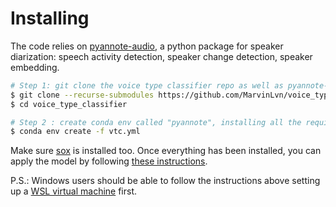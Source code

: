 # Installing

The code relies on [pyannote-audio](https://github.com/pyannote/pyannote-audio), a python package 
for speaker diarization: speech activity detection, speaker change detection, speaker embedding.

```bash
# Step 1: git clone the voice type classifier repo as well as pyannote-audio dependency
$ git clone --recurse-submodules https://github.com/MarvinLvn/voice_type_classifier.git
$ cd voice_type_classifier

# Step 2 : create conda env called "pyannote", installing all the required dependencies
$ conda env create -f vtc.yml
```

Make sure [sox](http://sox.sourceforge.net/) is installed too.
Once everything has been installed, you can apply the model by following [these instructions](../docs/applying.md).

P.S.: Windows users should be able to follow the instructions above setting up a [WSL virtual machine](https://learn.microsoft.com/en-us/windows/wsl/install) first.
